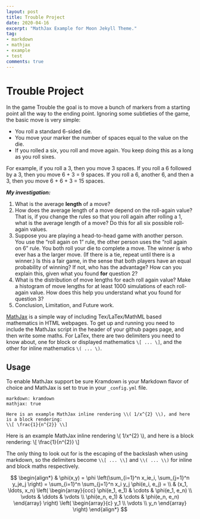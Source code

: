 ```yaml
---
layout: post
title: Trouble Project
date: 2020-04-16
excerpt: "MathJax Example for Moon Jekyll Theme."
tag:
- markdown 
- mathjax
- example
- test
comments: true
---
```


# Trouble Project

In the game Trouble the goal is to move a bunch of markers from a starting point all the way to
the ending point. Ignoring some subtleties of the game, the basic move is very simple:
- You roll a standard 6-sided die.
- You move your marker the number of spaces equal to the value on the die.
- If you rolled a six, you roll and move again. You keep doing this as a long as you roll sixes.

For example, if you roll a 3, then you move 3 spaces. If you roll a 6 followed by a 3, then you move
6 + 3 = 9 spaces. If you roll a 6, another 6, and then a 3, then you move 6 + 6 + 3 = 15 spaces.

***My investigation:*** 
1) What is the average **length** of a move?
2) How does the average length of a move depend on the roll-again value? That is, if you change the rules so that you roll again after rolling a 1, what is the average length of a move? 
Do this for all six possible roll-again values.
3) Suppose you are playing a head-to-head game with another person. You use the “roll again on 1” rule, the other person uses the “roll again on 6” rule.
You both roll your die to complete a move. The winner is who ever has a the larger move. (If there is a tie, repeat until there is a winner.) Is this a fair game, in the sense that
both players have an equal probability of winning? 
If not, who has the advantage? How can you explain this, given what you found **for** question 2? 
4) What is the distribution of move lengths for each roll again value? Make a histogram of move lengths
for at least 1000 simulations of each roll-again value. How does this help you understand what you found for question 3?
5) Conclusion, Limitation, and Future work.

[MathJax](http://www.mathjax.org/) is a simple way of including Tex/LaTex/MathML based mathematics in HTML webpages. To get up and running you need to include the MathJax script in the header of your github pages page, and then write some maths. For LaTex, there are two delimiters you need to know about, one for block or displayed mathematics `\[ ... \]`, and the other for inline mathematics `\( ... \)`.

## Usage

To enable MathJax support be sure Kramdown is your Markdown flavor of choice and MathJax is set to true in your `_config.yml` file.

~~~
markdown: kramdown
mathjax: true
~~~

~~~
Here is an example MathJax inline rendering \\( 1/x^{2} \\), and here is a block rendering: 
\\[ \frac{1}{n^{2}} \\]
~~~

Here is an example MathJax inline rendering \\( 1/x^{2} \\), and here is a block rendering: 
\\[ \frac{1}{n^{2}} \\]

The only thing to look out for is the escaping of the backslash when using markdown, so the delimiters become `\\[ ... \\]` and `\\( ... \\)` for inline and block maths respectively.
    

$$
\begin{align*}
  & \phi(x,y) = \phi \left(\sum_{i=1}^n x_ie_i, \sum_{j=1}^n y_je_j \right)
  = \sum_{i=1}^n \sum_{j=1}^n x_i y_j \phi(e_i, e_j) = \\
  & (x_1, \ldots, x_n) \left( \begin{array}{ccc}
      \phi(e_1, e_1) & \cdots & \phi(e_1, e_n) \\
      \vdots & \ddots & \vdots \\
      \phi(e_n, e_1) & \cdots & \phi(e_n, e_n)
    \end{array} \right)
  \left( \begin{array}{c}
      y_1 \\
      \vdots \\
      y_n
    \end{array} \right)
\end{align*}
$$
